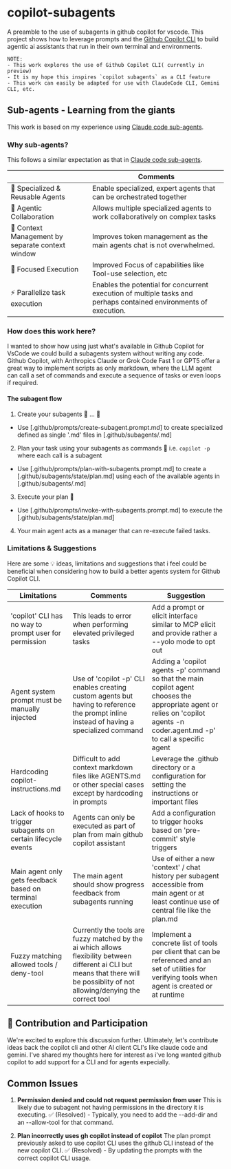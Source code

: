 # copilot-subagents
A preamble to the use of subagents in github copilot for vscode. This project shows how to leverage prompts and the [Github Copilot CLI](https://docs.github.com/en/copilot/concepts/agents/about-copilot-cli) to build agentic ai assistants that run in their own terminal and environments.

```
NOTE:
- This work explores the use of Github Copilot CLI( currently in preview)
- It is my hope this inspires `copilot subagents` as a CLI feature
- This work can easily be adapted for use with ClaudeCode CLI, Gemini CLI, etc.
```

## Sub-agents - Learning from the giants
This work is based on my experience using [Claude code sub-agents](https://docs.claude.com/en/docs/claude-code/sub-agents).

### Why sub-agents?
This follows a similar expectation as that in [Claude code sub-agents](https://docs.claude.com/en/docs/claude-code/sub-agents).

| | Comments |
|---------|-------------|
| 🤖 Specialized & Reusable Agents | Enable specialized, expert agents that can be orchestrated together |
| 🤝 Agentic Collaboration | Allows multiple specialized agents to work collaboratively on complex tasks |
| 🧠 Context Management by separate context window | Improves token management as the main agents chat is not overwhelmed. |
| 🎯 Focused Execution | Improved Focus of capabilities like Tool-use selection, etc |
| ⚡ Parallelize task execution | Enables the potential for concurrent execution of multiple tasks and perhaps contained environments of execution. |

### How does this work here?

I wanted to show how using just what's available in Github Copilot for VsCode we could build a subagents system without writing any code. Github Copilot, with Anthropics Claude or Grok Code Fast 1 or GPT5 offer a great way to implement scripts as only markdown, where the LLM agent can call a set of commands and execute a sequence of tasks or even loops if required. 

#### The subagent flow

1. Create your subagents 🤖 ... 🤖 
  
- Use [.github/prompts/create-subagent.prompt.md] to create specialized defined as single '.md' files in [.github/subagents/<agent-name>.md]

2. Plan your task using your subagents as commands 📝 i.e. `copilot -p` where each call is a subagent
- Use [.github/prompts/plan-with-subagents.prompt.md] to create a [.github/subagents/state/plan.md] using each of the available agents in [.github/subagents/<agent-name>.md]

3. Execute your plan 🚀
- Use [.github/prompts/invoke-with-subagents.prompt.md] to execute the [.github/subagents/state/plan.md]

4. Your main agent acts as a manager that can re-execute failed tasks.


### Limitations & Suggestions

Here are some 💡 ideas, limitations and suggestions that i feel could be beneficial when considering how to build a better agents system for Github Copilot CLI.

| Limitations | Comments | Suggestion |
|-------|--------|------------|
| 'copilot' CLI has no way to prompt user for permission | This leads to error when performing elevated privileged tasks | Add a prompt or elicit interface similar to MCP elicit and provide rather a --yolo mode to opt out |
| Agent system prompt must be manually injected | Use of 'copilot -p' CLI enables creating custom agents but having to reference the prompt inline instead of having a specialized command | Adding a 'copilot agents -p' command so that the main copilot agent chooses the appropriate agent or relies on 'copilot agents -n coder.agent.md -p' to call a specific agent |
| Hardcoding copilot-instructions.md | Difficult to add context markdown files like AGENTS.md or other special cases except by hardcoding in prompts | Leverage the .github directory or a configuration for setting the instructions or important files |
| Lack of hooks to trigger subagents on certain lifecycle events | Agents can only be executed as part of plan from main github copilot assistant | Add a configuration to trigger hooks based on 'pre-commit' style triggers |
| Main agent only gets feedback based on terminal execution | The main agent should show progress feedback from subagents running | Use of either a new 'context' / chat history per subagent accessible from main agent or at least continue use of central file like the plan.md |
| Fuzzy matching allowed tools / deny-tool | Currently the tools are fuzzy matched by the ai which allows flexibility between different ai CLI but means that there will be possiblity of not allowing/denying the correct tool | Implement a concrete list of tools per client that can be referenced and an set of utilities for verifying tools when agent is created or at runtime |

## 📢 Contribution and Participation

We're excited to explore this discussion further. Ultimately, let's contribute ideas back the copilot cli and other AI client CLI's like claude code and gemini.
I've shared my thoughts here for interest as i've long wanted github copilot to add support for a CLI and for agents expecially.

## Common Issues

1. **Permission denied and could not request permission from user**
   This is likely due to subagent not having permissions in the directory it is executing.
   ✅ (Resolved) - Typically, you need to add the --add-dir and an --allow-tool for that command.

2. **Plan incorrectly uses gh copilot instead of copilot**
   The plan prompt previously asked to use copilot CLI uses the github CLI instead of the new copilot CLI.
   ✅ (Resolved) - By updating the prompts with the correct copilot CLI usage.




